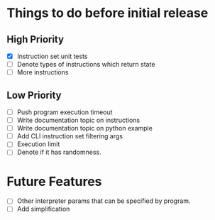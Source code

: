 # Things to do before initial release

## High Priority

- [x] Instruction set unit tests
- [ ] Denote types of instructions which return state
- [ ] More instructions

## Low Priority

- [ ] Push program execution timeout
- [ ] Write documentation topic on instructions
- [ ] Write documentation topic on python example
- [ ] Add CLI instruction set filtering args
- [ ] Execution limit
- [ ] Denote if it has randomness.

# Future Features

- [ ] Other interpreter params that can be specified by program.
- [ ] Add simplification
